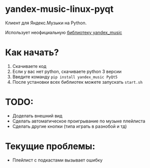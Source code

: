 # yandex-music-linux-pyqt
Клиент для Яндекс.Музыки на Python.

Использует неофициальную [библиотеку yandex_music](https://github.com/MarshalX/yandex-music-api)

# Как начать?

1. Скачиваете код
2. Если у вас нет python, скачиваете python 3 версии
3. Введите команду `pip install yandex_music PyQt5`
4. После установки всех библиотек можете запускать `start.sh`

# TODO:
- Доделать внешний вид
- Сделать автоматическое проигрывание по музыке плейлиста
- Сделать другие кнопки (типа играть в разнобой и тд)

# Текущие проблемы:
- Плейлист с подкастами вызывает ошибку
